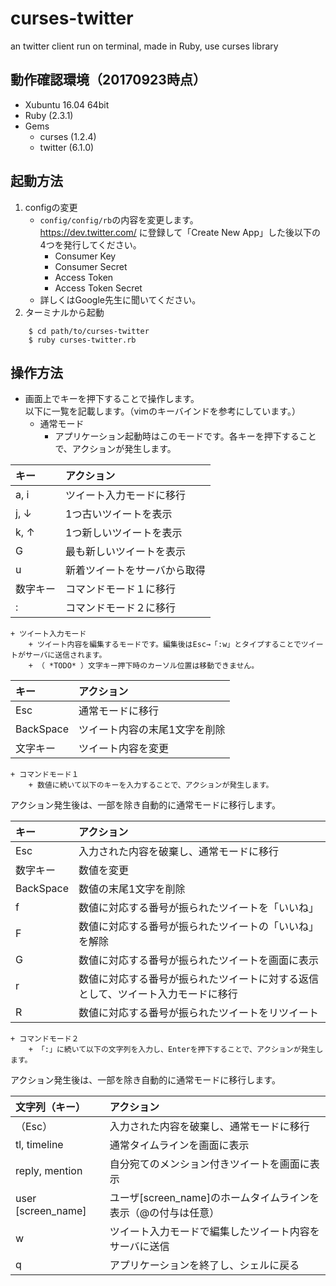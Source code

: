 # curses-twitter
an twitter client run on terminal, made in Ruby, use curses library

## 動作確認環境（20170923時点）
+ Xubuntu 16.04 64bit
+ Ruby (2.3.1)
+ Gems
    + curses (1.2.4)
    + twitter (6.1.0)


## 起動方法
1. configの変更
    + `config/config/rb`の内容を変更します。  
https://dev.twitter.com/ に登録して「Create New App」した後以下の4つを発行してください。
        + Consumer Key
        + Consumer Secret
        + Access Token
        + Access Token Secret
    + 詳しくはGoogle先生に聞いてください。
2. ターミナルから起動  
```
    $ cd path/to/curses-twitter
    $ ruby curses-twitter.rb
```

## 操作方法
+ 画面上でキーを押下することで操作します。  
以下に一覧を記載します。（vimのキーバインドを参考にしています。）
    + 通常モード
        + アプリケーション起動時はこのモードです。各キーを押下することで、アクションが発生します。  

|キー|アクション|
|:---|:---|
|a, i|ツイート入力モードに移行|
|j, ↓|1つ古いツイートを表示|
|k, ↑|1つ新しいツイートを表示|
|G|最も新しいツイートを表示|
|u|新着ツイートをサーバから取得|
|数字キー|コマンドモード１に移行|
|:|コマンドモード２に移行|

    + ツイート入力モード
        + ツイート内容を編集するモードです。編集後はEsc→「:w」とタイプすることでツイートがサーバに送信されます。
        + （ *TODO* ）文字キー押下時のカーソル位置は移動できません。  

|キー|アクション|
|:---|:---|
|Esc|通常モードに移行|
|BackSpace|ツイート内容の末尾1文字を削除|
|文字キー|ツイート内容を変更|

    + コマンドモード１
        + 数値に続いて以下のキーを入力することで、アクションが発生します。  
アクション発生後は、一部を除き自動的に通常モードに移行します。  

|キー|アクション|
|:---|:---|
|Esc|入力された内容を破棄し、通常モードに移行|
|数字キー|数値を変更|
|BackSpace|数値の末尾1文字を削除|
|f|数値に対応する番号が振られたツイートを「いいね」|
|F|数値に対応する番号が振られたツイートの「いいね」を解除|
|G|数値に対応する番号が振られたツイートを画面に表示
|r|数値に対応する番号が振られたツイートに対する返信として、ツイート入力モードに移行|
|R|数値に対応する番号が振られたツイートをリツイート|

    + コマンドモード２
        + 「:」に続いて以下の文字列を入力し、Enterを押下することで、アクションが発生します。  
アクション発生後は、一部を除き自動的に通常モードに移行します。  

|文字列（キー）|アクション|
|:---|:---|
|（Esc）|入力された内容を破棄し、通常モードに移行|
|tl, timeline|通常タイムラインを画面に表示|
|reply, mention|自分宛てのメンション付きツイートを画面に表示|
|user [screen_name]|ユーザ[screen_name]のホームタイムラインを表示（@の付与は任意）|
|w|ツイート入力モードで編集したツイート内容をサーバに送信|
|q|アプリケーションを終了し、シェルに戻る|

